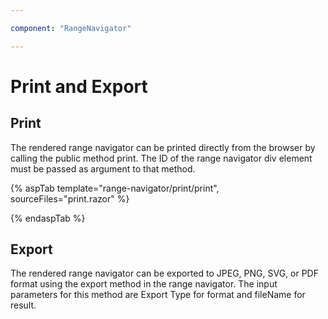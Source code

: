 ```yaml
---

component: "RangeNavigator"

---
```


# Print and Export

## Print

The rendered range navigator can be printed directly from the browser by calling the public method print. The ID of the range navigator div element must be passed as argument to that method.

{% aspTab template="range-navigator/print/print", sourceFiles="print.razor" %}

{% endaspTab %}

## Export

The rendered range navigator can be exported to JPEG, PNG, SVG, or PDF format using the export method in the range navigator. The input parameters for this method are Export Type for format and fileName for result.